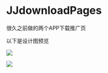 # JJdownloadPages
很久之前做的两个APP下载推广页

以下是设计图预览

![](https://github.com/SauerkrautWhite/JJdownloadPages/blob/master/1/images/1.png)

![](https://github.com/SauerkrautWhite/JJdownloadPages/blob/master/1/images/2.png)

